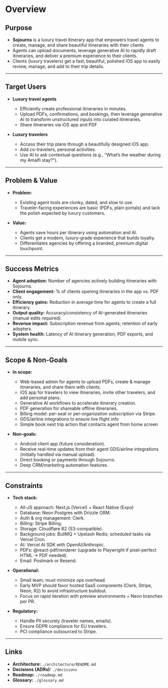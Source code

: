 # Overview

## Purpose
- **Sojourns** is a luxury travel itinerary app that empowers  travel agents to create, manage, and share beautiful itineraries with their clients
- Agents can upload documents, leverage generative AI to rapidly draft itineraries, and deliver a premium experience to their clients.  
- Clients (luxury travelers) get a fast, beautiful, polished iOS app to easily review, manage, and add to their trip details.  

---

## Target Users
- **Luxury travel agents**  
  - Efficiently create professional itineraries in minutes.  
  - Upload PDFs, confirmations, and bookings, then leverage generative AI to transform unstructured inputs into curated itineraries.  
  - Share itineraries via iOS app and PDF

- **Luxury travelers**  
  - Access their trip plans through a beautifully designed iOS app.  
  - Add co-travelers, personal activities.  
  - Use AI to ask contextual questions (e.g., “What’s the weather during my Amalfi stay?”).  

---

## Problem & Value
- **Problem:**  
  - Existing agent tools are clunky, dated, and slow to use.  
  - Traveler-facing experiences are basic (PDFs, plain portals) and lack the polish expected by luxury customers.  

- **Value:**  
  - Agents save hours per itinerary using automation and AI.  
  - Clients get a modern, luxury-grade experience that builds loyalty.  
  - Differentiates agencies by offering a branded, premium digital touchpoint.  

---

## Success Metrics
- **Agent adoption:** Number of agencies actively building itineraries with Sojourns.  
- **Client engagement:** % of clients opening itineraries in the app vs. PDF only.  
- **Efficiency gains:** Reduction in average time for agents to create a full itinerary.  
- **Output quality:** Accuracy/consistency of AI-generated itineraries (manual edits required).  
- **Revenue impact:** Subscription revenue from agents; retention of early adopters.  
- **System health:** Latency of AI itinerary generation, PDF exports, and mobile sync.  

---

## Scope & Non-Goals
- **In scope:**  
  - Web-based admin for agents to upload PDFs, create & manage itineraries, and share them with clients.  
  - iOS app for travelers to view itineraries, invite other travelers, and add personal plans.  
  - Generative AI workflows to accelerate itinerary creation.  
  - PDF generation for shareable offline itineraries.  
  - Billing model: per-seat or per-organization subscription via Stripe.
  - GDS/airline integrations to ensure live flight info
  - Simple book next trip action that contacts agent from home screen

- **Non-goals:**  
  - Android client app (future consideration). 
  - Receive real-time updates from their agent GDS/airline integrations (initially handled via manual upload).    
  - Direct booking or payments through Sojourns.  
  - Deep CRM/marketing automation features.   

---

## Constraints
- **Tech stack:**  
  - All-JS approach: Next.js (Vercel) + React Native (Expo)
  - Database: Neon Postgres with Drizzle ORM.  
  - Auth & org management: Clerk.  
  - Billing: Stripe Billing.  
  - Storage: Cloudflare R2 (S3-compatible).  
  - Background jobs: BullMQ + Upstash Redis; scheduled tasks via Vercel Cron.  
  - AI: Vercel AI SDK with OpenAI/Anthropic.  
  - PDFs: @react-pdf/renderer (upgrade to Playwright if pixel-perfect HTML → PDF needed).  
  - Email: Postmark or Resend.  

- **Operational:**  
  - Small team; must minimize ops overhead.  
  - Early MVP should favor hosted SaaS components (Clerk, Stripe, Neon, R2) to avoid infrastructure buildout.  
  - Focus on rapid iteration with preview environments + Neon branches per PR.  

- **Regulatory:**  
  - Handle PII securely (traveler names, emails).  
  - Ensure GDPR compliance for EU travelers.  
  - PCI compliance outsourced to Stripe.  

---

## Links
- **Architecture:** `./architecture/README.md`  
- **Decisions (ADRs):** `./decisions`  
- **Roadmap:** `./roadmap.md`  
- **Glossary:** `./glossary.md`  
